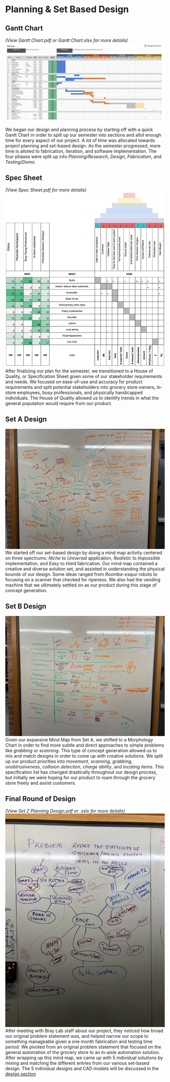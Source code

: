 # Planning & Set Based Design

## Gantt Chart
*(View Gantt Chart.pdf or Gantt Chart.xlsx for more details)*
![Gantt](images/ganttchart.png)

We began our design and planning process by starting off with a quick Gantt Chart in order to split up our semester into sections and allot enough time for every aspect of our project. A lot of time was allocated towards project planning and set-based design. As the semester progressed, more time is alloted to fabrication, iteration, and software implementation. The four phases were split up into *Planning/Research*, *Design*, *Fabrication*, and *Testing/Demo*.

## Spec Sheet
*(View Spec Sheet.pdf for more details)*
![spec](images/spec.jpeg)
After finalizing our plan for the semester, we transitioned to a House of Quality, or Specification Sheet given some of our stakeholder requirements and needs. We focused on ease-of-use and accuracy for product requirements and split potential stakeholders into grocery store owners, in-store employees, busy professionals, and physically handicapped individuals. The House of Quality allowed us to identify trends in what the general population would require from our product. 

## Set A Design

![SetA](images/setA.JPG)
We started off our set-based design by doing a mind map activity centered on three spectrums: *Niche* to *Universal* application, *Realistic* to *Impossible* implementation, and *Easy* to *Hard* fabrication. Our mind map contained a creative and diverse solution set, and assisted in understanding the physical bounds of our design. Some ideas ranged from *Roomba-esque* robots to focusing on a scanner that checked for ripeness. We also had the vending machine that we ultimately settled on as our product during this stage of concept generation.

## Set B Design

![SetB](images/setB.JPG)
Given our expansive Mind Map from Set A, we shifted to a Morphology Chart in order to find more subtle and direct approaches to simple problems like *grabbing* or *scanning*. This type of concept generation allowed us to mix and match designs in order to come up with creative solutions. We split up our product priorities into *movement*, *scanning*, *grabbing*, *unobtrusiveness*, *collision detection*, *charge ability*, and *locating items*. This specification list has changed drastically throughout our design process, but initially we were hoping for our product to roam through the grocery store freely and assist customers.  

## Final Round of Design 
*(View Set Z Planning Design.pdf or .xslx for more details)*
![final-set](images/final-set.JPG)
After meeting with Bray Lab staff about our project, they noticed how broad our original problem statement was, and helped narrow our scope to something manageable given a one month fabrication and testing time period. We pivoted from an original problem statement that focused on the general automation of the grocery store to an in-aisle automation solution. After wrapping up this mind map, we came up with 5 individual solutions by mixing and matching the different entries from our various set-based design. The 5 individual designs and CAD models will be discussed in the [design section](https://github.com/drybell/Senior_Design/tree/master/design)

